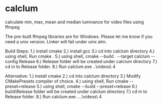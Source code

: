 # calclum
calculate min, max, mean and median luminance for video files using ffmpeg

The pre-built ffmpeg libraries are for Windows. Please let me know if you need a unix version. Linker will fail under unix atm.

Build Steps:
1.) install cmake
2.) install gcc
3.) cd into calclum directory
4.) using shell, Run cmake .
5.) using shell, cmake --build . --target calclum --config Release
6.) Release folder will be created under calclum directory
7.) cd in to Release folder.
8.) Run calclum.exe ..\videos\ 4

Alternative:
1.) install cmake
2.) cd into calclum directory
3.) Modify CMakePresets compiler of choice.
4.) using shell, Run cmake --preset=release
5.) using shell, cmake --build --preset=release
6.) build\Release folder will be created under calclum directory
7.) cd in to Release folder.
8.) Run calclum.exe ..\..\videos\ 4
